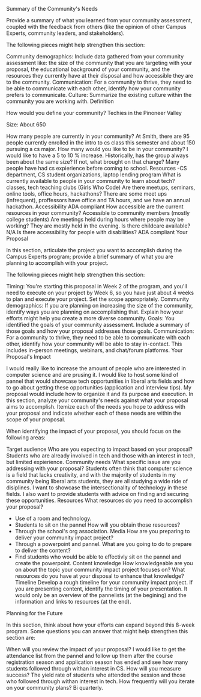 Summary of the Community's Needs

Provide a summary of what you learned from your community assessment, coupled with the feedback from others (like the opinion of other Campus Experts, community leaders, and stakeholders).

The following pieces might help strengthen this section:

Community demographics: Include data gathered from your community assessment like: the size of the community that you are targeting with your proposal, the educational background of your community, and the resources they currently have at their disposal and how accessible they are to the community.
Communication: For a community to thrive, they need to be able to communicate with each other, identify how your community prefers to communicate.
Culture: Summarize the existing culture within the community you are working with.
Definition

How would you define your community? 
Techies in the Pinoneer Valley

Size:
About 650

How many people are currently in your community? 
At Smith, there are 95 people currently enrolled in the intro to cs class this semester and about 150 pursuing a cs major. 
How many would you like to be in your community? 
I would like to have a 5 to 10 % increase. 
Historically, has the group always been about the same size? If not, what brought on that change?
Many people have had cs expierience before coming to school. 
Resources -CS department, CS student organizations, laptop lending program 
What is currently available to people in your community to learn about tech? classes, tech teaching clubs (Girls Who Code) 
Are there meetups, seminars, online tools, office hours, hackathons? There are some meet ups (infrequent), proffessors have office and TA hours, and we have an annual hackathon. 
Accessibility 
ADA compliant 
How accessible are the current resources in your community? 
Accessible to community members (mostly college students) 
Are meetings held during hours where people may be working? They are mostly held in the evening. 
Is there childcare available? N/A 
Is there accessibility for people with disabilities? ADA compliant
Your Proposal

In this section, articulate the project you want to accomplish during the Campus Experts program; provide a brief summary of what you are planning to accomplish with your project.

The following pieces might help strengthen this section:

Timing: You're starting this proposal in Week 2 of the program, and you'll need to execute on your project by Week 6, so you have just about 4 weeks to plan and execute your project. Set the scope appropriately.
Community demographics: If you are planning on increasing the size of the community, identify ways you are planning on accomplishing that. Explain how your efforts might help you create a more diverse community.
Goals: You identified the goals of your community assessment. Include a summary of those goals and how your proposal addresses those goals.
Communication: For a community to thrive, they need to be able to communicate with each other, identify how your community will be able to stay in-contact. This includes in-person meetings, webinars, and chat/forum platforms.
Your Proposal's Impact

I would really like to increase the amount of people who are interested in computer science and are prusing it. I would like to host some kind of pannel that would showcase
tech opportunities in liberal arts fields and how to go about getting these opportunities (application and interview tips). My proposal would include how to organize it and its purpose and execution.
In this section, analyze your community's needs against what your proposal aims to accomplish. Itemize each of the needs you hope to address with your proposal and indicate whether each of these needs are within the scope of your proposal.

When identifying the impact of your proposal, you should focus on the following areas:

Target audience
Who are you expecting to impact based on your proposal?
Students who are already involved in tech and those with an interest in tech, but limited expierience.
Community needs
What specific issue are you addressing with your proposal?
Students often think that computer science is a field that lacks creativity, and with the majority of students in my community being liberal
arts students, they are all studying a wide ride of disiplines. I want to showcase the intersectionality of technology in these fields.
I also want to provide students with advice on finding and securing these opportunities.
Resources
What resources do you need to accomplish your proposal?
- Use of a room and technology. 
- Students to sit on the pannel
How will you obtain those resources?
- Through the school's org association.
Media
How are you preparing to deliver your community impact project?
- Through a powerpoint and pannel.
What are you going to do to prepare to deliver the content?
- Find students who would be able to effectivly sit on the pannel and create the powerpoint.
Content knowledge
How knowledgeable are you on about the topic your community impact project focuses on?
What resources do you have at your disposal to enhance that knowledge?
Timeline
Develop a rough timeline for your community impact project.
If you are presenting content, identify the timing of your presentation.
It would only be an overview of the pannelists (at the begining) and the information and links to resources (at the end).

Planning for the Future

In this section, think about how your efforts can expand beyond this 8-week program. Some questions you can answer that might help strengthen this section are:

When will you review the impact of your proposal?
I would like to get the attendance list from the pannel and follow up them after the course registration season and application season has ended
and see how many students followed through withan interest in CS.
How will you measure success?
The yield rate of students who attended the session and those who followed through withan interest in tech.
How frequently will you iterate on your community plans?
Bi quarterly.
